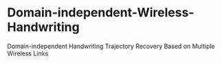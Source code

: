 # Domain-independent-Wireless-Handwriting
Domain-independent Handwriting Trajectory Recovery Based on Multiple Wireless Links
